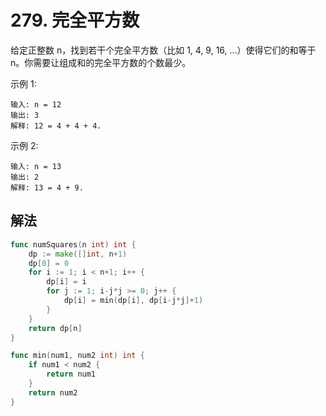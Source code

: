 # 279. 完全平方数
给定正整数 n，找到若干个完全平方数（比如 1, 4, 9, 16, ...）使得它们的和等于 n。你需要让组成和的完全平方数的个数最少。

示例 1:
```
输入: n = 12
输出: 3 
解释: 12 = 4 + 4 + 4.
```
示例 2:
```
输入: n = 13
输出: 2
解释: 13 = 4 + 9.
```

## 解法

```go
func numSquares(n int) int {
	dp := make([]int, n+1)
	dp[0] = 0
	for i := 1; i < n+1; i++ {
		dp[i] = i
		for j := 1; i-j*j >= 0; j++ {
			dp[i] = min(dp[i], dp[i-j*j]+1)
		}
	}
	return dp[n]
}

func min(num1, num2 int) int {
	if num1 < num2 {
		return num1
	}
	return num2
}
```